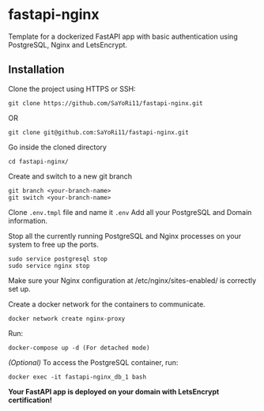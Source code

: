 # fastapi-nginx
Template for a dockerized FastAPI app with basic authentication using PostgreSQL, Nginx and LetsEncrypt.


## Installation

Clone the project using HTTPS or SSH:
```
git clone https://github.com/SaYoRi11/fastapi-nginx.git
```
							 
 OR

```
git clone git@github.com:SaYoRi11/fastapi-nginx.git
```

Go inside the cloned directory
```
cd fastapi-nginx/
```

Create and switch to a new git branch
```
git branch <your-branch-name>
git switch <your-branch-name>
```
  
Clone `.env.tmpl` file and name it `.env`
Add all your PostgreSQL and Domain information.

Stop all the currently running PostgreSQL and Nginx processes on your system to free up the ports.
```
sudo service postgresql stop
sudo service nginx stop
```

Make sure your Nginx configuration at /etc/nginx/sites-enabled/ is correctly set up.

Create a docker network for the containers to communicate.
```
docker network create nginx-proxy
```

Run:
```
docker-compose up -d (For detached mode)
```

*(Optional)* To access the PostgreSQL container, run:   
```
docker exec -it fastapi-nginx_db_1 bash
```

**Your FastAPI app is deployed on your domain with LetsEncrypt certification!**
